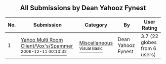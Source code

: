 ﻿<div align="center">

## All Submissions by Dean Yahooz Fynest

</div>

No.  | Submission | Category | By   | User Rating
---- | ---------- | -------- | ---- | -----------
1 | [Yahoo Multi Room Client/Vox's/Spammer<br /><sup>2008-12-11 00:10:32</sup>](https://github.com/Planet-Source-Code/dean-yahooz-fynest-yahoo-multi-room-client-vox-s-spammer__1-71516) | [Miscellaneous<br /><sup>Visual Basic</sup>](../ByCategory/miscellaneous__1-1.md) | Dean Yahooz Fynest | 3.7 (22 globes from 6 users)
